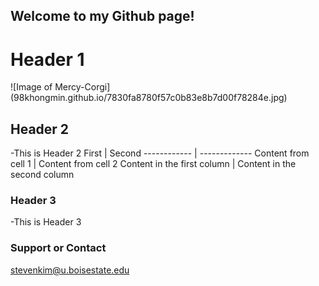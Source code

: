 ## Welcome to my Github page!


# Header 1
![Image of Mercy-Corgi]
(98khongmin.github.io/7830fa8780f57c0b83e8b7d00f78284e.jpg)

## Header 2
 -This is Header 2
First | Second
------------ | -------------
Content from cell 1 | Content from cell 2
Content in the first column | Content in the second column

### Header 3
 -This is Header 3


### Support or Contact

stevenkim@u.boisestate.edu

